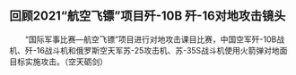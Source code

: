 ## 回顾2021“航空飞镖”项目歼-10B 歼-16对地攻击镜头
　　“国际军事比赛—航空飞镖”项目进行对地攻击课目比赛，中国空军歼-10B战机、歼-16战斗机和俄罗斯空天军苏-25攻击机、苏-35S战斗机使用火箭弹对地面目标实施攻击。（空天砺剑）

